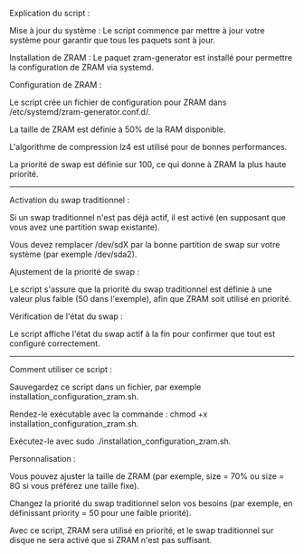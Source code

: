 Explication du script :

Mise à jour du système : Le script commence par mettre à jour votre système pour garantir que tous les paquets sont à jour.

Installation de ZRAM : Le paquet zram-generator est installé pour permettre la configuration de ZRAM via systemd.

Configuration de ZRAM :

Le script crée un fichier de configuration pour ZRAM dans /etc/systemd/zram-generator.conf.d/.

La taille de ZRAM est définie à 50% de la RAM disponible.

L'algorithme de compression lz4 est utilisé pour de bonnes performances.

La priorité de swap est définie sur 100, ce qui donne à ZRAM la plus haute priorité.

************

Activation du swap traditionnel :

Si un swap traditionnel n'est pas déjà actif, il est activé (en supposant que vous avez une partition swap existante).

Vous devez remplacer /dev/sdX par la bonne partition de swap sur votre système (par exemple /dev/sda2).

Ajustement de la priorité de swap :

Le script s'assure que la priorité du swap traditionnel est définie à une valeur plus faible (50 dans l'exemple), afin que ZRAM soit utilisé en priorité.

Vérification de l'état du swap :

Le script affiche l'état du swap actif à la fin pour confirmer que tout est configuré correctement.

************

Comment utiliser ce script :

Sauvegardez ce script dans un fichier, par exemple installation_configuration_zram.sh.

Rendez-le exécutable avec la commande : chmod +x installation_configuration_zram.sh.

Exécutez-le avec sudo ./installation_configuration_zram.sh.

Personnalisation :

Vous pouvez ajuster la taille de ZRAM (par exemple, size = 70% ou size = 8G si vous préférez une taille fixe).

Changez la priorité du swap traditionnel selon vos besoins (par exemple, en définissant priority = 50 pour une faible priorité).

Avec ce script, ZRAM sera utilisé en priorité, et le swap traditionnel sur disque ne sera activé que si ZRAM n'est pas suffisant.

